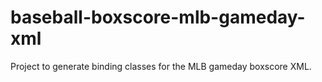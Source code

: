 # baseball-boxscore-mlb-gameday-xml
Project to generate binding classes for the MLB gameday boxscore XML.